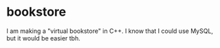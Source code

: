 # bookstore
 I am making a "virtual bookstore" in C++. I know that I could use MySQL, but it would be easier tbh.
